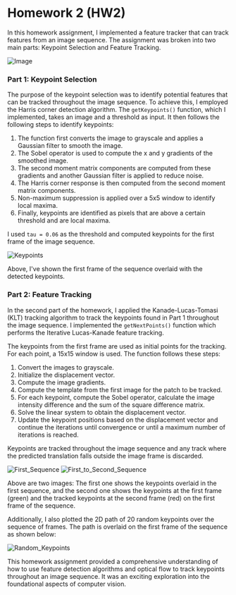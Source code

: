 # Homework 2 (HW2)
In this homework assignment, I implemented a feature tracker that can track features from an image sequence. The assignment was broken into two main parts: Keypoint Selection and Feature Tracking. 

![Image](https://www.cs.umd.edu/class/spring2023/cmsc426-0201/hw_images/1_overview.png)


### Part 1: Keypoint Selection

The purpose of the keypoint selection was to identify potential features that can be tracked throughout the image sequence. To achieve this, I employed the Harris corner detection algorithm. The `getKeypoints()` function, which I implemented, takes an image and a threshold as input. It then follows the following steps to identify keypoints:

1. The function first converts the image to grayscale and applies a Gaussian filter to smooth the image.
2. The Sobel operator is used to compute the x and y gradients of the smoothed image.
3. The second moment matrix components are computed from these gradients and another Gaussian filter is applied to reduce noise.
4. The Harris corner response is then computed from the second moment matrix components.
5. Non-maximum suppression is applied over a 5x5 window to identify local maxima.
6. Finally, keypoints are identified as pixels that are above a certain threshold and are local maxima.

I used `tau = 0.06` as the threshold and computed keypoints for the first frame of the image sequence.

![Keypoints](./keypoints_image.png)

Above, I've shown the first frame of the sequence overlaid with the detected keypoints. 

### Part 2: Feature Tracking

In the second part of the homework, I applied the Kanade-Lucas-Tomasi (KLT) tracking algorithm to track the keypoints found in Part 1 throughout the image sequence. I implemented the `getNextPoints()` function which performs the Iterative Lucas-Kanade feature tracking. 

The keypoints from the first frame are used as initial points for the tracking. For each point, a 15x15 window is used. The function follows these steps:

1. Convert the images to grayscale.
2. Initialize the displacement vector.
3. Compute the image gradients.
4. Compute the template from the first image for the patch to be tracked.
5. For each keypoint, compute the Sobel operator, calculate the image intensity difference and the sum of the square difference matrix.
6. Solve the linear system to obtain the displacement vector.
7. Update the keypoint positions based on the displacement vector and continue the iterations until convergence or until a maximum number of iterations is reached.

Keypoints are tracked throughout the image sequence and any track where the predicted translation falls outside the image frame is discarded.

![First_Sequence](./first_sequence.png)
![First_to_Second_Sequence](./first_to_second_sequence.png)

Above are two images: The first one shows the keypoints overlaid in the first sequence, and the second one shows the keypoints at the first frame (green) and the tracked keypoints at the second frame (red) on the first frame of the sequence.

Additionally, I also plotted the 2D path of 20 random keypoints over the sequence of frames. The path is overlaid on the first frame of the sequence as shown below:

![Random_Keypoints](./random_keypoints.png)

This homework assignment provided a comprehensive understanding of how to use feature detection algorithms and optical flow to track keypoints throughout an image sequence. It was an exciting exploration into the foundational aspects of computer vision.
